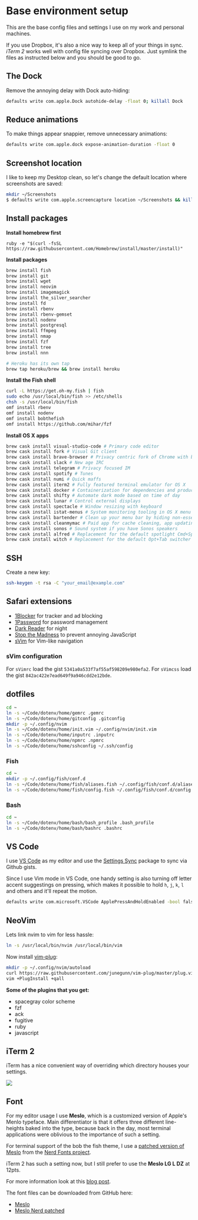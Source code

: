 # Base environment setup

This are the base config files and settings I use on my work and personal machines.

If you use Dropbox, it's also a nice way to keep all of your things in sync. *iTerm 2* works well with config file syncing over Dropbox. Just symlink the files as instructed below and you should be good to go.

## The Dock

Remove the annoying delay with Dock auto-hiding:

```bash
defaults write com.apple.Dock autohide-delay -float 0; killall Dock
```

## Reduce animations

To make things appear snappier, remove unnecessary animations:

```bash
defaults write com.apple.dock expose-animation-duration -float 0
```

## Screenshot location

I like to keep my Desktop clean, so let's change the default location where screenshots are saved:

```bash
mkdir ~/Screenshots
$ defaults write com.apple.screencapture location ~/Screenshots && killall SystemUIServer
```

## Install packages

**Install homebrew first**

```
ruby -e "$(curl -fsSL https://raw.githubusercontent.com/Homebrew/install/master/install)"
```

**Install packages**

```bash
brew install fish
brew install git
brew install wget
brew install neovim
brew install imagemagick
brew install the_silver_searcher
brew install fd
brew install rbenv
brew install rbenv-gemset
brew install nodenv
brew install postgresql
brew install ffmpeg
brew install nmap
brew install fzf
brew install tree
brew install nnn

# Heroku has its own tap
brew tap heroku/brew && brew install heroku
```

**Install the Fish shell**

```bash
curl -L https://get.oh-my.fish | fish
sudo echo /usr/local/bin/fish >> /etc/shells
chsh -s /usr/local/bin/fish
omf install rbenv
omf install nodenv
omf install bobthefish
omf install https://github.com/mihar/fzf
```

**Install OS X apps**

```bash
brew cask install visual-studio-code # Primary code editor
brew cask install fork # Visual Git client
brew cask install brave-browser # Privacy centric fork of Chrome with built-in Tor
brew cask install slack # New age IRC
brew cask install telegram # Privacy focused IM
brew cask install spotify # Tunes
brew cask install numi # Quick maffs
brew cask install iterm2 # Fully featured terminal emulator for OS X
brew cask install docker # Containerization for dependencies and production simulation
brew cask install shifty # Automate dark mode based on time of day
brew cask install lunar # Control external displays
brew cask install spectacle # Window resizing with keyboard
brew cask install istat-menus # System monitoring tooling in OS X menu bar
brew cask install bartender # Clean up your menu bar by hiding non-essential items
brew cask install cleanmymac # Paid app for cache cleaning, app updating and other performance tweaks
brew cask install sonos # Sound system if you have Sonos speakers
brew cask install alfred # Replacement for the default spotlight Cmd+Space
brew cask install witch # Replacement for the default Opt+Tab switcher
```

## SSH

Create a new key:

```bash
ssh-keygen -t rsa -C "your_email@example.com"
```

## Safari extensions

- [1Blocker](https://apps.apple.com/us/app/id1107421413) for tracker and ad blocking
- [1Password](https://1password.com/downloads/mac/) for password management
- [Dark Reader](https://itunes.apple.com/us/app/dark-reader-for-safari/id1438243180) for night
- [Stop the Madness](https://itunes.apple.com/app/stopthemadness/id1376402589?mt=12) to prevent annoying JavaScript
- [sVim](https://safari-extensions.apple.com/details/?id=com.flipxfx.svim-6Q2K7JYUZ6) for Vim-like navigation

### sVim configuration

For `sVimrc` load the gist `5341a0a533f7af55af598209e980efa2`.
For `sVimcss` load the gist `842ac422e7ead649f9a946cdd2e12bde`.

## dotfiles

```bash
cd ~
ln -s ~/Code/dotenv/home/gemrc .gemrc
ln -s ~/Code/dotenv/home/gitconfig .gitconfig
mkdir -p ~/.config/nvim
ln -s ~/Code/dotenv/home/init.vim ~/.config/nvim/init.vim
ln -s ~/Code/dotenv/home/inputrc .inputrc
ln -s ~/Code/dotenv/home/npmrc .npmrc
ln -s ~/Code/dotenv/home/sshconfig ~/.ssh/config
```

### Fish

```bash
cd ~
mkdir -p ~/.config/fish/conf.d
ln -s ~/Code/dotenv/home/fish/aliases.fish ~/.config/fish/conf.d/aliases.fish
ln -s ~/Code/dotenv/home/fish/config.fish ~/.config/fish/conf.d/config.fish
```

### Bash

```bash
cd ~
ln -s ~/Code/dotenv/home/bash/bash_profile .bash_profile
ln -s ~/Code/dotenv/home/bash/bashrc .bashrc
```

## VS Code

I use [VS Code](https://code.visualstudio.com/) as my editor and use the [Settings Sync](https://marketplace.visualstudio.com/items?itemName=Shan.code-settings-sync) package to sync via Github gists.

Since I use Vim mode in VS Code, one handy setting is also turning off letter accent suggestings on pressing, which makes it possible to hold `h`, `j`, `k`, `l` and others and it'll repeat the motion.

```bash
defaults write com.microsoft.VSCode ApplePressAndHoldEnabled -bool false
```

## NeoVim

Lets link nvim to vim for less hassle:

```bash
ln -s /usr/local/bin/nvim /usr/local/bin/vim
```

Now install [vim-plug](https://github.com/junegunn/vim-plug):

```bash
mkdir -p ~/.config/nvim/autoload
curl https://raw.githubusercontent.com/junegunn/vim-plug/master/plug.vim > ~/.config/nvim/autoload/plug.vim
vim +PlugInstall +qall
```

**Some of the plugins that you get:**

* spacegray color scheme
* fzf
* ack
* fugitive
* ruby
* javascript

## iTerm 2

iTerm has a nice convenient way of overriding which directory houses your settings.

![](http://i.imgur.com/pwGCOrj.png)

## Font

For my editor usage I use **Meslo**, which is a customized version of Apple's Menlo typeface. Main differentiator is that it offers three different line-heights baked into the type, because back in the day, most terminal applications were oblivious to the importance of such a setting.

For terminal support of the bob the fish theme, I use a [patched version of Meslo](https://github.com/ryanoasis/nerd-fonts/tree/master/patched-fonts/Meslo) from the [Nerd Fonts project](https://github.com/ryanoasis/nerd-fonts/tree/master/patched-fonts/Meslo).

iTerm 2 has such a setting now, but I still prefer to use the **Meslo LG L DZ** at 12pts.

For more information look at this [blog post](http://mir.aculo.us/2010/10/12/the-long-search-for-a-terminal-font-is-over/).

The font files can be downloaded from GitHub here:

* [Meslo](https://github.com/andreberg/Meslo-Font/downloads)
* [Meslo Nerd patched](https://github.com/ryanoasis/nerd-fonts/releases)
